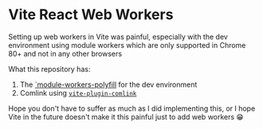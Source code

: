 # Vite React Web Workers
Setting up web workers in Vite was painful, especially with the dev environment using module workers which are only supported
in Chrome 80+ and not in any other browsers

What this repository has:
1. The [`module-workers-polyfill](https://gist.github.com/developit/220246bc99044af74a6680ce13284f59) for the dev environment
2. Comlink using [`vite-plugin-comlink`](https://github.com/mathe42/vite-plugin-comlink)

Hope you don't have to suffer as much as I did implementing this, or I hope Vite in the future doesn't make it this painful just to add web workers 😁
